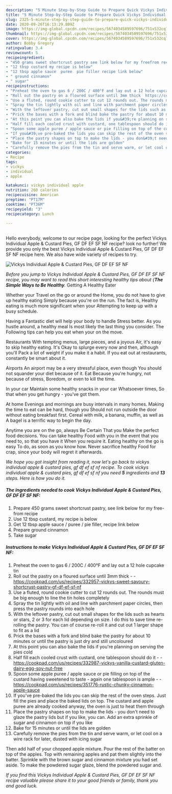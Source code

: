 ```yaml
---
description: "5 Minute Step-by-Step Guide to Prepare Quick Vickys Individual Apple &amp;amp; Custard Pies, GF DF EF SF NF"
title: "5 Minute Step-by-Step Guide to Prepare Quick Vickys Individual Apple &amp;amp; Custard Pies, GF DF EF SF NF"
slug: 2325-5-minute-step-by-step-guide-to-prepare-quick-vickys-individual-apple-and-amp-custard-pies-gf-df-ef-sf-nf
date: 2020-09-26T16:13:29.809Z
image: https://img-global.cpcdn.com/recipes/5674034589597696/751x532cq70/vickys-individual-apple-custard-pies-gf-df-ef-sf-nf-recipe-main-photo.jpg
thumbnail: https://img-global.cpcdn.com/recipes/5674034589597696/751x532cq70/vickys-individual-apple-custard-pies-gf-df-ef-sf-nf-recipe-main-photo.jpg
cover: https://img-global.cpcdn.com/recipes/5674034589597696/751x532cq70/vickys-individual-apple-custard-pies-gf-df-ef-sf-nf-recipe-main-photo.jpg
author: Bobby Gregory
ratingvalue: 3.4
reviewcount: 5
recipeingredient:
- "450 grams sweet shortcrust pastry see link below for my freefrom recipe"
- "12 tbsp custard my recipe is below"
- "12 tbsp apple sauce  puree  pie filler recipe link below"
- " ground cinnamon"
- " sugar"
recipeinstructions:
- "Preheat the oven to gas 6 / 200C / 400°F and lay out a 12 hole cupcake tin"
- "Roll out the pastry on a floured surface until 3mm thick  https://cookpad.com/us/recipes/332957-vickys-sweet-savoury-shortcrust-pastry-gf-df-ef-sf-nf"
- "Use a fluted, round cookie cutter to cut 12 rounds out. The rounds must be big enough to line the tin holes completely"
- "Spray the tin lightly with oil and line with parchment paper circles, then press the pastry rounds into each hole"
- "With the leftover pastry, cut out small shapes for the lids such as hearts or stars, 2 or 3 for each lid depending on size. I do this to save time re-rolling the pastry. You can of course re-roll it and cut out 1 larger shape to fit as a lid"
- "Prick the bases with a fork and blind bake the pastry for about 10 minutes or until the pastry is just dry and still uncoloured"
- "At this point you can also bake the lids if you&#39;re planning on serving the pies cold"
- "Half fill each cooled crust with custard, one tablespoon should do it  https://cookpad.com/us/recipes/332987-vickys-vanilla-custard-gluten-dairy-egg-soy-nut-free"
- "Spoon some apple puree / apple sauce or pie filling on top of the custard having sweetened to taste - again one tablespoon is ample  https://cookpad.com/us/recipes/351776-rustic-chunky-cinnamon-apple-sauce"
- "If you&#39;ve pre-baked the lids you can skip the rest of the oven steps. Just fill the pies and place the baked lids on top. The custard and apple puree are already cooked anyway, the oven is just to heat them through"
- "Place the pastry shapes on top to make the lids - you don&#39;t need to glaze the pastry lids but if you like, you can. Add an extra sprinkle of sugar and cinnamon on top if you like"
- "Bake for 15 minutes or until the lids are golden"
- "Carefully remove the pies from the tin and serve warm, or let cool on a wire rack for later, dusted with icing sugar"
categories:
- Recipe
tags:
- vickys
- individual
- apple

katakunci: vickys individual apple 
nutrition: 260 calories
recipecuisine: American
preptime: "PT17M"
cooktime: "PT36M"
recipeyield: "3"
recipecategory: Lunch

---
```

<br>
Hello everybody, welcome to our recipe page, looking for the perfect Vickys Individual Apple &amp; Custard Pies, GF DF EF SF NF recipe? look no further! We provide you only the best Vickys Individual Apple &amp; Custard Pies, GF DF EF SF NF recipe here. We also have wide variety of recipes to try.
<br>


![Vickys Individual Apple &amp; Custard Pies, GF DF EF SF NF](https://img-global.cpcdn.com/recipes/5674034589597696/751x532cq70/vickys-individual-apple-custard-pies-gf-df-ef-sf-nf-recipe-main-photo.jpg)

<i>Before you jump to Vickys Individual Apple &amp; Custard Pies, GF DF EF SF NF recipe, you may want to read this short interesting healthy tips about {<strong>The Simple Ways to Be Healthy</strong>.</i>
Getting A Healthy Eater

Whether your Travel on the go or around the
Home, you do not have to give up healthy eating
Simply because you're on the run. The fact is,
Healthy eating is much more significant when your
Attempting to keep up with a busy schedule.

Having a Fantastic diet will help your body to handle
Stress better. As you hustle around, a healthy meal
Is most likely the last thing you consider. The
Following tips can help you eat when your on the move.

Restaurants
With tempting menus, large pieces, and a joyous 
Air, it's easy to skip healthy eating. It's
Okay to splurge every now and then, although you'll
Pack a lot of weight if you make it a habit.
If you eat out at restaurants, constantly be smart
about it.

Airports
An airport may be a very stressful place, even though 
You should not squander your diet because of it. Eat
Because you're hungry, not because of stress,
Boredom, or even to kill the time.

In your car
Maintain some healthy snacks in your car Whatsoever times,
So that when you get hungry - you've got them.

At home
Evenings and mornings are busy intervals in many homes.
Making the time to eat can be hard, though you
Should not run outside the door without eating breakfast
first. Cereal with milk, a banana, muffin, as well as 
A bagel is a terrific way to begin the day.

Anytime you are on the go, always Be Certain That you
Make the perfect food decisions. You can take healthy
Food with you in the event that you need to, so that you have it
When you require it. Eating healthy on the go is easy
To do, as soon as you know how. Never sacrifice healthy
Food for crap, since your body will regret it afterwards.


<i>We hope you got insight from reading it, now let's go back to vickys individual apple &amp; custard pies, gf df ef sf nf recipe. To cook vickys individual apple &amp; custard pies, gf df ef sf nf you need <strong>5</strong> ingredients and <strong>13</strong> steps. Here is how you do it.
</i>

##### The ingredients needed to cook Vickys Individual Apple &amp; Custard Pies, GF DF EF SF NF:

1. Prepare 450 grams sweet shortcrust pastry, see link below for my free-from recipe
1. Use 12 tbsp custard, my recipe is below
1. Get 12 tbsp apple sauce / puree / pie filler, recipe link below
1. Prepare  ground cinnamon
1. Take  sugar


##### Instructions to make Vickys Individual Apple &amp; Custard Pies, GF DF EF SF NF:

1. Preheat the oven to gas 6 / 200C / 400°F and lay out a 12 hole cupcake tin
1. Roll out the pastry on a floured surface until 3mm thick -  - https://cookpad.com/us/recipes/332957-vickys-sweet-savoury-shortcrust-pastry-gf-df-ef-sf-nf
1. Use a fluted, round cookie cutter to cut 12 rounds out. The rounds must be big enough to line the tin holes completely
1. Spray the tin lightly with oil and line with parchment paper circles, then press the pastry rounds into each hole
1. With the leftover pastry, cut out small shapes for the lids such as hearts or stars, 2 or 3 for each lid depending on size. I do this to save time re-rolling the pastry. You can of course re-roll it and cut out 1 larger shape to fit as a lid
1. Prick the bases with a fork and blind bake the pastry for about 10 minutes or until the pastry is just dry and still uncoloured
1. At this point you can also bake the lids if you&#39;re planning on serving the pies cold
1. Half fill each cooled crust with custard, one tablespoon should do it -  - https://cookpad.com/us/recipes/332987-vickys-vanilla-custard-gluten-dairy-egg-soy-nut-free
1. Spoon some apple puree / apple sauce or pie filling on top of the custard having sweetened to taste - again one tablespoon is ample -  - https://cookpad.com/us/recipes/351776-rustic-chunky-cinnamon-apple-sauce
1. If you&#39;ve pre-baked the lids you can skip the rest of the oven steps. Just fill the pies and place the baked lids on top. The custard and apple puree are already cooked anyway, the oven is just to heat them through
1. Place the pastry shapes on top to make the lids - you don&#39;t need to glaze the pastry lids but if you like, you can. Add an extra sprinkle of sugar and cinnamon on top if you like
1. Bake for 15 minutes or until the lids are golden
1. Carefully remove the pies from the tin and serve warm, or let cool on a wire rack for later, dusted with icing sugar


Then add half of your chopped apple mixture. Pour the rest of the batter on top of the apples. Top with remaining apples and pat them slightly into the batter. Sprinkle with the brown sugar and cinnamon mixture you had set aside. To make the powdered sugar glaze, blend the powdered sugar and. 

<i>If you find this Vickys Individual Apple &amp; Custard Pies, GF DF EF SF NF recipe valuable please share it to your good friends or family, thank you and good luck.</i>

